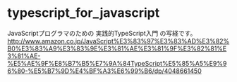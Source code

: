 # typescript_for_javascript

JavaScriptプログラマのための 実践的TypeScript入門 の写経です。
http://www.amazon.co.jp/JavaScript%E3%83%97%E3%83%AD%E3%82%B0%E3%83%A9%E3%83%9E%E3%81%AE%E3%81%9F%E3%82%81%E3%81%AE-%E5%AE%9F%E8%B7%B5%E7%9A%84TypeScript%E5%85%A5%E9%96%80-%E5%B7%9D%E4%BF%A3%E6%99%B6/dp/4048661450

